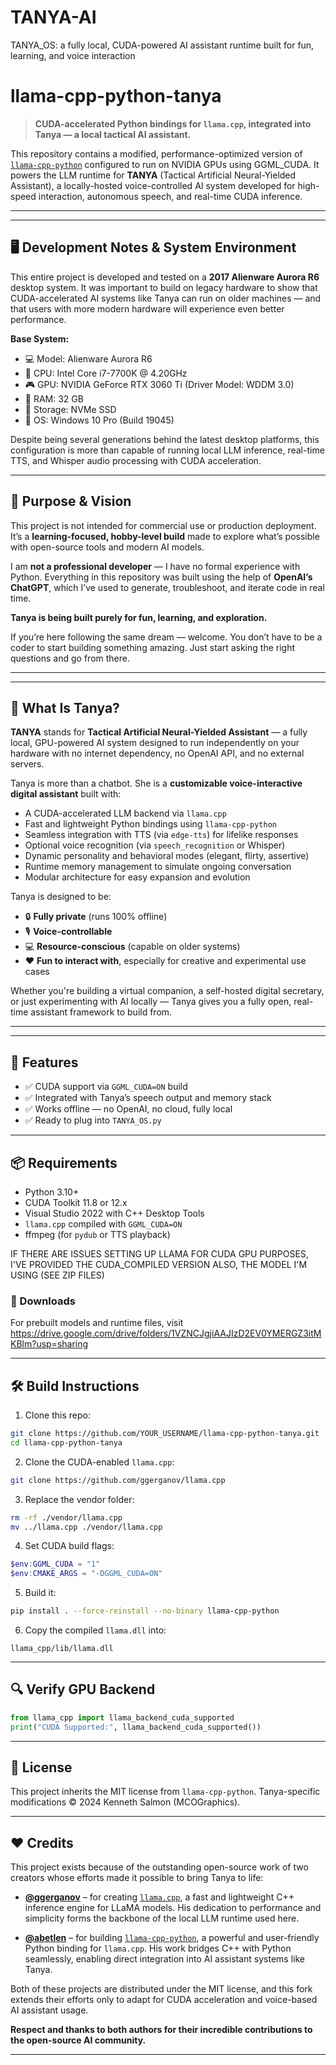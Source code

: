 # TANYA-AI
TANYA_OS: a fully local, CUDA-powered AI assistant runtime built for fun, learning, and voice interaction

# llama-cpp-python-tanya

> **CUDA-accelerated Python bindings for `llama.cpp`, integrated into Tanya — a local tactical AI assistant.**

This repository contains a modified, performance-optimized version of [`llama-cpp-python`](https://github.com/abetlen/llama-cpp-python) configured to run on NVIDIA GPUs using GGML_CUDA. It powers the LLM runtime for **TANYA** (Tactical Artificial Neural-Yielded Assistant), a locally-hosted voice-controlled AI system developed for high-speed interaction, autonomous speech, and real-time CUDA inference.

---
---

## 🖥️ Development Notes & System Environment

This entire project is developed and tested on a **2017 Alienware Aurora R6** desktop system. It was important to build on legacy hardware to show that CUDA-accelerated AI systems like Tanya can run on older machines — and that users with more modern hardware will experience even better performance.

**Base System:**
- 💻 Model: Alienware Aurora R6
- 🧠 CPU: Intel Core i7-7700K @ 4.20GHz
- 🎮 GPU: NVIDIA GeForce RTX 3060 Ti (Driver Model: WDDM 3.0)
- 🧬 RAM: 32 GB
- 💾 Storage: NVMe SSD
- 🧱 OS: Windows 10 Pro (Build 19045)

Despite being several generations behind the latest desktop platforms, this configuration is more than capable of running local LLM inference, real-time TTS, and Whisper audio processing with CUDA acceleration.

---

## 🎯 Purpose & Vision

This project is not intended for commercial use or production deployment. It’s a **learning-focused, hobby-level build** made to explore what’s possible with open-source tools and modern AI models.

I am **not a professional developer** — I have no formal experience with Python. Everything in this repository was built using the help of **OpenAI’s ChatGPT**, which I’ve used to generate, troubleshoot, and iterate code in real time.

**Tanya is being built purely for fun, learning, and exploration.**

If you’re here following the same dream — welcome. You don’t have to be a coder to start building something amazing. Just start asking the right questions and go from there.

---

---

## 🧠 What Is Tanya?

**TANYA** stands for **Tactical Artificial Neural-Yielded Assistant** — a fully local, GPU-powered AI system designed to run independently on your hardware with no internet dependency, no OpenAI API, and no external servers.

Tanya is more than a chatbot. She is a **customizable voice-interactive digital assistant** built with:

- A CUDA-accelerated LLM backend via `llama.cpp`
- Fast and lightweight Python bindings using `llama-cpp-python`
- Seamless integration with TTS (via `edge-tts`) for lifelike responses
- Optional voice recognition (via `speech_recognition` or Whisper)
- Dynamic personality and behavioral modes (elegant, flirty, assertive)
- Runtime memory management to simulate ongoing conversation
- Modular architecture for easy expansion and evolution

Tanya is designed to be:
- 🔒 **Fully private** (runs 100% offline)
- 🎙️ **Voice-controllable**
- 💻 **Resource-conscious** (capable on older systems)
- ❤️ **Fun to interact with**, especially for creative and experimental use cases

Whether you're building a virtual companion, a self-hosted digital secretary, or just experimenting with AI locally — Tanya gives you a fully open, real-time assistant framework to build from.

---


---

## 🚀 Features

- ✅ CUDA support via `GGML_CUDA=ON` build
- ✅ Integrated with Tanya’s speech output and memory stack
- ✅ Works offline — no OpenAI, no cloud, fully local
- ✅ Ready to plug into `TANYA_OS.py`

---

## 📦 Requirements

- Python 3.10+
- CUDA Toolkit 11.8 or 12.x
- Visual Studio 2022 with C++ Desktop Tools
- `llama.cpp` compiled with `GGML_CUDA=ON`
- ffmpeg (for `pydub` or TTS playback)

IF THERE ARE ISSUES SETTING UP LLAMA FOR CUDA GPU PURPOSES, I'VE PROVIDED 
THE CUDA_COMPILED VERSION ALSO, THE MODEL I'M USING (SEE ZIP FILES) 

### 🔗 Downloads
For prebuilt models and runtime files, visit https://drive.google.com/drive/folders/1VZNCJgjiAAJIzD2EV0YMERGZ3itMKBlm?usp=sharing

---

## 🛠️ Build Instructions

1. Clone this repo:
```bash
git clone https://github.com/YOUR_USERNAME/llama-cpp-python-tanya.git
cd llama-cpp-python-tanya
```

2. Clone the CUDA-enabled `llama.cpp`:
```bash
git clone https://github.com/ggerganov/llama.cpp
```

3. Replace the vendor folder:
```bash
rm -rf ./vendor/llama.cpp
mv ../llama.cpp ./vendor/llama.cpp
```

4. Set CUDA build flags:
```powershell
$env:GGML_CUDA = "1"
$env:CMAKE_ARGS = "-DGGML_CUDA=ON"
```

5. Build it:
```bash
pip install . --force-reinstall --no-binary llama-cpp-python
```

6. Copy the compiled `llama.dll` into:
```
llama_cpp/lib/llama.dll
```

---

## 🔍 Verify GPU Backend

```python
from llama_cpp import llama_backend_cuda_supported
print("CUDA Supported:", llama_backend_cuda_supported())
```

---

## 📜 License

This project inherits the MIT license from `llama-cpp-python`. Tanya-specific modifications © 2024 Kenneth Salmon (MCOGraphics).

---

## ❤️ Credits

This project exists because of the outstanding open-source work of two creators whose efforts made it possible to bring Tanya to life:

- **[@ggerganov](https://github.com/ggerganov)** – for creating [`llama.cpp`](https://github.com/ggerganov/llama.cpp), a fast and lightweight C++ inference engine for LLaMA models. His dedication to performance and simplicity forms the backbone of the local LLM runtime used here.

- **[@abetlen](https://github.com/abetlen)** – for building [`llama-cpp-python`](https://github.com/abetlen/llama-cpp-python), a powerful and user-friendly Python binding for `llama.cpp`. His work bridges C++ with Python seamlessly, enabling direct integration into AI assistant systems like Tanya.

Both of these projects are distributed under the MIT license, and this fork extends their efforts only to adapt for CUDA acceleration and voice-based AI assistant usage.

**Respect and thanks to both authors for their incredible contributions to the open-source AI community.**

---
